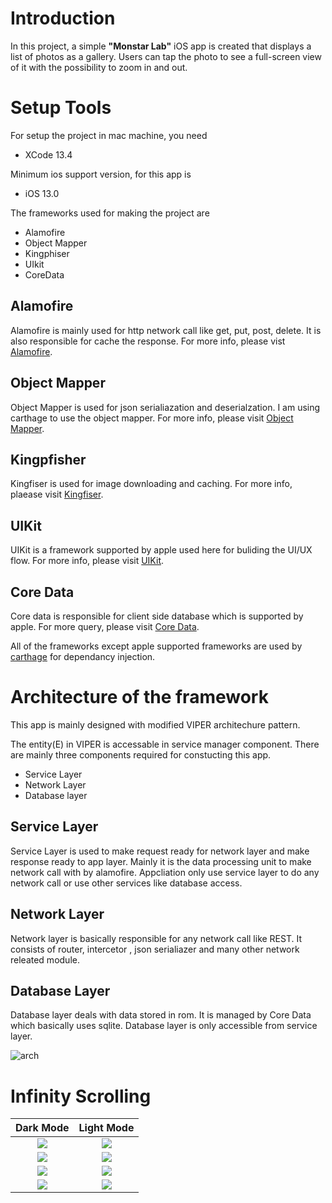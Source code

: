 # Introduction

 In this project,  a simple <B>"Monstar Lab"</B> iOS app is created that displays a list of photos as a gallery. Users can tap the photo to see a full-screen view of it with the possibility to zoom in and out.

# Setup Tools 
For setup the project in mac machine, you need 
- XCode 13.4

Minimum ios support version, for this app is
- iOS 13.0

The frameworks used for making the project are
- Alamofire
- Object Mapper
- Kingphiser
- UIkit
- CoreData
## Alamofire
Alamofire is mainly used for http network call like get, put, post, delete. It is also responsible for cache the response.  For more info, please vist [Alamofire](https://github.com/Alamofire/Alamofire).

## Object Mapper
Object Mapper is used for json serialiazation and deserialzation. I am using carthage to use the object mapper. For more info, please visit [Object Mapper](https://github.com/tristanhimmelman/ObjectMapper).


## Kingpfisher
Kingfiser is used for image downloading and caching. For more info, plaease visit [Kingfiser](https://github.com/onevcat/Kingfisher).

## UIKit
UIKit is a framework supported by apple used here for buliding the UI/UX flow. For more info, please visit [UIKit](https://developer.apple.com/documentation/uikit).

## Core Data
Core data is responsible for client side database which is supported by apple. For more query, please visit [Core Data](https://developer.apple.com/documentation/coredata).

All of the frameworks except apple supported frameworks are used by [carthage](https://github.com/Carthage/Carthage) for dependancy injection.

# Architecture of the framework

This app is mainly designed with modified VIPER architechure pattern. 

The entity(E) in VIPER is accessable in service manager component. There are mainly three components required for constucting this app.
- Service Layer
- Network Layer
- Database layer


## Service Layer
Service Layer is used to make request ready for network layer and make response ready to app layer. Mainly it is the data processing unit to make network call with by alamofire. Appcliation only use service layer to do any network call or use other services like database access.


## Network Layer
Network layer is basically responsible for any network call like REST. It consists of router, intercetor , json serialiazer and many other network releated module.


## Database Layer
Database layer deals with data stored in rom. It is managed by Core Data which basically uses sqlite. Database layer is only accessible from service layer. 


![arch](/Resource/arch.png)


#  Infinity Scrolling 





Dark Mode             |  Light Mode
:-------------------------:|:-------------------------:
![](/Resource/dark_mode/IMG_2992_iphone13blue_portrait.png)  |  ![](/Resource/light_mode/IMG_2997_iphone13blue_portrait.png)
![](/Resource/dark_mode/IMG_2993_iphone13blue_portrait.png) |![](/Resource/light_mode/IMG_2998_iphone13blue_portrait.png)
![](/Resource/dark_mode/IMG_2994_iphone13blue_portrait.png) | ![](/Resource/light_mode/IMG_3001_iphone13blue_portrait.png)
![](/Resource/dark_mode/IMG_2996_iphone13blue_portrait.png) |![](/Resource/light_mode/IMG_3003_iphone13blue_portrait.png)

